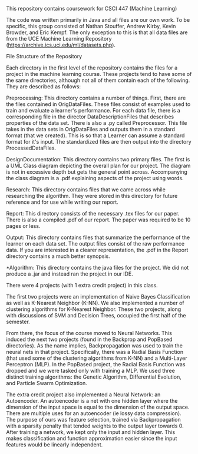 This repository contains coursework for CSCI 447 (Machine Learning)

The code was written primarily in Java and all files are our own work. To be specific, this group consisted of Nathan Stouffer, Andrew Kirby, Kevin Browder, and Eric Kempf. The only exception to this is that all data files are from the UCE Machine Learning Repository (https://archive.ics.uci.edu/ml/datasets.php).

File Structure of the Repository

Each directory in the first level of the repository contains the files for a project in the machine learning course.
These projects tend to have some of the same directories, although not all of them contain each of the following. They are described as follows:

Preprocessing: This directory contains a number of things. First, there are the files contained in OrigDataFiles. These files consist of examples used to train and evaluate a learner's performance. For each data file, there is a corresponding file in the director DataDescriptionFiles that describes properties of the data set. There is also a .py called Preprocessor. This file takes in the data sets in OrigDataFiles and outputs them in a standard format (that we created). This is so that a Learner can assume a standard format for it's input. The standardized files are then output into the directory ProcessedDataFiles.

DesignDocumentation: This directory contains two primary files. The first is a UML Class diagram depicting the overall plan for our project. The diagram is not in excessive depth but gets the general point across. Accompanying the class diagram is a .pdf explaining aspects of the project using words.

Research: This directory contains files that we came across while researching the algorithm. They were stored in this directory for future reference and for use while writing our report.

Report: This directory consists of the necessary .tex files for our paper. There is also a compiled .pdf of our report. The paper was required to be 10 pages or less.

Output: This directory contains files that summarize the performance of the learner on each data set. The output files consist of the raw performance data. If you are interested in a clearer representation, the .pdf in the Report directory contains a much better synopsis.

*Algorithm: This directory contains the java files for the project. We did not produce a .jar and instead ran the project in our IDE.

There were 4 projects (with 1 extra credit project) in this class.

The first two projects were an implementation of Naive Bayes Classification as well as K-Nearest Neighbor (K-NN). We also implemented a number of clustering algorithms for K-Nearest Neighbor. These two projects, along with discussions of SVM and Decision Trees, occupied the first half of the semester.

From there, the focus of the course moved to Neural Networks. This induced the next two projects (found in the Backprop and PopBased directories). As the name implies, Backpropagation was used to train the neural nets in that project. Specifically, there was a Radial Basis Function (that used some of the clustering algorithms from K-NN) and a Multi-Layer Perceptron (MLP). In the PopBased project, the Radial Basis Function was dropped and we were tasked only with training a MLP. We used three distinct training algorithms: the Genetic Algorithm, Differential Evolution, and Particle Swarm Optimization.

The extra credit project also implemented a Neural Network: an Autoencoder. An autoencoder is a net with one hidden layer where the dimension of the input space is equal to the dimension of the output space. There are multiple uses for an autoencoder (ie lossy data compression). The purpose of ours was feature selection, trained via Backpropagation with a sparsity penalty that tended weights to the output layer towards 0. After training a network, we kept only the input and hidden layer. This makes classification and function approximation easier since the input features would be linearly independent.
